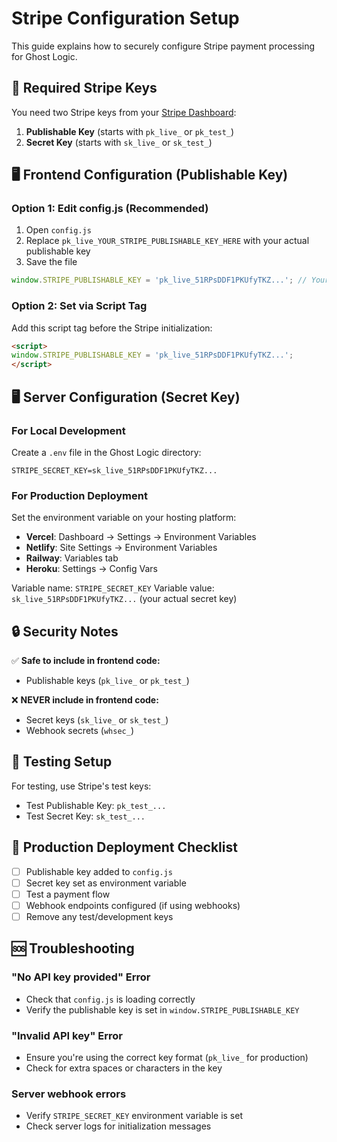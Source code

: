 # Stripe Configuration Setup

This guide explains how to securely configure Stripe payment processing for Ghost Logic.

## 🔑 Required Stripe Keys

You need two Stripe keys from your [Stripe Dashboard](https://dashboard.stripe.com/apikeys):

1. **Publishable Key** (starts with `pk_live_` or `pk_test_`)
2. **Secret Key** (starts with `sk_live_` or `sk_test_`)

## 🖥️ Frontend Configuration (Publishable Key)

### Option 1: Edit config.js (Recommended)
1. Open `config.js`
2. Replace `pk_live_YOUR_STRIPE_PUBLISHABLE_KEY_HERE` with your actual publishable key
3. Save the file

```javascript
window.STRIPE_PUBLISHABLE_KEY = 'pk_live_51RPsDDF1PKUfyTKZ...'; // Your actual key
```

### Option 2: Set via Script Tag
Add this script tag before the Stripe initialization:
```html
<script>
window.STRIPE_PUBLISHABLE_KEY = 'pk_live_51RPsDDF1PKUfyTKZ...';
</script>
```

## 🖥️ Server Configuration (Secret Key)

### For Local Development
Create a `.env` file in the Ghost Logic directory:
```
STRIPE_SECRET_KEY=sk_live_51RPsDDF1PKUfyTKZ...
```

### For Production Deployment
Set the environment variable on your hosting platform:
- **Vercel**: Dashboard → Settings → Environment Variables
- **Netlify**: Site Settings → Environment Variables  
- **Railway**: Variables tab
- **Heroku**: Settings → Config Vars

Variable name: `STRIPE_SECRET_KEY`
Variable value: `sk_live_51RPsDDF1PKUfyTKZ...` (your actual secret key)

## 🔒 Security Notes

✅ **Safe to include in frontend code:**
- Publishable keys (`pk_live_` or `pk_test_`)

❌ **NEVER include in frontend code:**
- Secret keys (`sk_live_` or `sk_test_`)
- Webhook secrets (`whsec_`)

## 🧪 Testing Setup

For testing, use Stripe's test keys:
- Test Publishable Key: `pk_test_...`
- Test Secret Key: `sk_test_...`

## 🚀 Production Deployment Checklist

- [ ] Publishable key added to `config.js`
- [ ] Secret key set as environment variable
- [ ] Test a payment flow
- [ ] Webhook endpoints configured (if using webhooks)
- [ ] Remove any test/development keys

## 🆘 Troubleshooting

### "No API key provided" Error
- Check that `config.js` is loading correctly
- Verify the publishable key is set in `window.STRIPE_PUBLISHABLE_KEY`

### "Invalid API key" Error
- Ensure you're using the correct key format (`pk_live_` for production)
- Check for extra spaces or characters in the key

### Server webhook errors
- Verify `STRIPE_SECRET_KEY` environment variable is set
- Check server logs for initialization messages 
